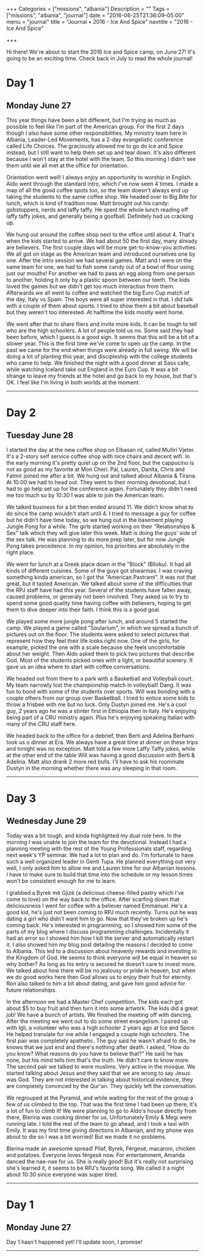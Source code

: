 +++
Categories = ["missions", "albania"]
Description = ""
Tags = ["missions", "albania", "journal"]
date = "2016-06-25T21:36:09-05:00"
menu = "journal"
title = "Journal • 2016 - Ice And Spice"
navtitle = "2016 - Ice And Spice"

+++

Hi there! We're about to start the 2016 Ice and Spice camp, on June 27!  It's going to be an exciting time.  Check back in July to read the whole journal!

# Day 1
<h2 id="Jun-27" class="hidden-xs">Monday June 27</h2>

This year things have been a bit different, but I'm trying as much as possible to feel like I'm part of the American group.  For the first 2 days though I also have some other responsibilities.  My ministry team here in Albania, Leader-Led Movements, has a 2-day evangelistic conference called Life Choices.  The graciously allowed me to go do Ice and Spice instead, but I still want to help them set up and tear down.  It's also different because I won't stay at the hotel with the team.  So this morning I didn't see them until we all met at the office for orientation.

Orientation went well!  I always enjoy an opportunity to worship in English.  Aldo went through the standard intro, which I've now seen 4 times.  I made a map of all the good coffee spots too, so the team doesn't always end up taking the students to the same coffee shop.  We headed over to Big Bite for lunch, which is kind of tradition now.  Matt brought out his candy: gobstoppers, nerds and laffy taffy.  He spent the whole lunch reading off laffy taffy jokes, and generally being a goofball.  Definitely had us cracking up.

We hung out around the coffee shop next to the office until about 4.  That's when the kids started to arrive.  We had about 50 the first day, many already are believers.  The first couple days will be more get-to-know-you activities.  We all got on stage as the American team and introduced ourselves one by one.  After the intro session we had several games.  Matt and I were on the same team for one, we had to fish some candy out of a bowl of flour using just our mouths!  For another we had to pass an egg along from one person to another, holding it only by a plastic spoon between our teeth.  The kids loved the games but we didn't get too much interaction from them.  Afterwards we all went to coffee and watched the big Euro Cup match of the day, Italy vs Spain.  The boys were all super interested in that.  I did talk with a couple of them about sports.  I tried to show them a bit about baseball but they weren't too interested.  At halftime the kids mostly went home.

We went after that to share fliers and invite more kids.  It can be tough to tell who are the high schoolers.  A lot of people told us no.  Some said they had been before, which I guess is a good sign.  It seems that this will be a bit of a slower year.  This is the first time we've come to open up the camp.  In the past we came for the end when things were already in full swing.  We will be doing a lot of planting this year, and discipleship with the college students who came to help.  We finished the night with a good dinner at Sass cafe, while watching Iceland take out England in the Euro Cup.  It was a bit strange to leave my friends at the hotel and go back to my house, but that's OK.  I feel like I'm living in both worlds at the moment.

<hr/>

# Day 2
<h2 id="Jun-28" class="hidden-xs">Tuesday June 28</h2>

I started the day at the new coffee shop on Elbasan rd, called Mulliri Vjeter.  It's a 2-story self service coffee shop with nice chairs and decent wifi.  In the early morning it's pretty quiet up on the 2nd floor, but the cappucino is not as good as my favorite at Mon Cheri.  Pal, Lauren, Danita, Chris and Fatmir joined me after a bit.  We hung out and talked about Albania & Tirana.  At 10:00 we had to head out.  They went to their morning devotional, but I had to go help set up for the conference again.  Fortunately they didn't need me too much so by 10:30 I was able to join the American team.

We talked business for a bit then ended around 11.  We didn't know what to do since the camp wouldn't start until 4.  I tried to message a guy for coffee but he didn't have time today, so we hung out in the basement playing Jungle Pong for a while.  The girls started working on their "Relationships & Sex" talk which they will give later this week.  Matt is doing the guys' side of the sex talk.  He was planning to do more prep later, but for now Jungle Pong takes precedence.  In my opinion, his priorities are absolutely in the right place.

We went for lunch at a Greek place down in the "Block" (Blloku).  It had all kinds of different cuisines.  Some of the guys got shwarmas.  I was craving something kinda american, so I got the "American Pastrami".  It was not that great, but it tasted American.  We talked about some of the difficulties that the RPJ staff have had this year.  Several of the students have fallen away, caused problems, or generaly not been involved.  They asked us to try to spend some good quality time having coffee with believers, hoping to get them to dive deeper into their faith.  I think this is a good goal.

We played some more jungle pong after lunch, and around 5 started the camp.  We played a game called "Soularium", in which we spread a bunch of pictures out on the floor.  The students were asked to select pictures that represent how they feel their life looks right now.  One of the girls, for example, picked the one with a scale because she feels uncomfortable about her weight.  Then Aldo asked them to pick two pictures that describe God.  Most of the students picked ones with a light, or beautiful scenery.  It gave us an idea where to start with coffee conversations.

We headed out from there to a park with a Basketball and Volleyball court.  My team narrowly lost the championship match in volleyball!  Dang.  It was fun to bond with some of the students over sports.  Will was bonding with a couple others from our group over Basketball.  I tried to entice some kids to throw a frisbee with me but no luck.  Only Dustyn joined me.  He's a cool guy, 2 years ago he was a stinter first in Ethiopia then in Italy.  He's enjoying being part of a CRU ministry again.  Plus he's enjoying speaking Italian with many of the CRU staff here.

We headed back to the office for a debrief, then Berti and Adelina Berhami took us o dinner at Era.  We always have a great time at dinner on these trips and tonight was no exception.  Matt told a few more Laffy Taffy jokes, while at the other end of the table Will was having a good discussion with Berti & Adelina.  Matt also drank 2 more red bulls.  I'll have to ask his roommate Dustyn in the morning whether there was any sleeping in that room.

<hr/>

# Day 3
<h2 id="Jun-29" class="hidden-xs">Wednesday June 29</h2>

Today was a bit tough, and kinda highlighted my dual role here.  In the morning I was unable to join the team for the devotional.  Instead I had a planning meeting with the rest of the Young Professionals staff, regarding next week's YP seminar.  We had a lot to plan and do.  I'm fortunate to have such a well organized leader in Genti Tupa.  He planned everything out very well, I only asked him to allow me and Lauren time for our Albanian lessons.  I have to make sure to build that time into the schedule or my lesson times won't be consistent enough for me to learn.

I grabbed a Byrek më Gjizë (a delicious cheese-filled pastry which I've come to love) on the way back to the office.  After scarfing down that deliciousness I went for coffee with a believer named Emmanuel.  He's a good kid, he's just not been coming to RPJ much recently.  Turns out he was dating a girl who didn't want him to go.  Now that they've broken up he's coming back.  He's interested in programming, so I showed him some of the parts of my blog where I discuss programming challenges.  Incidentally it had an error so I showed him how I kill the server and automatically restart it.  I also showed him my blog post detailing the reasons I decided to come to Albania.  This led to a discussion about heavenly rewards and investing in the Kingdom of God.  He seems to think everyone will be equal in heaven so why bother?  As long as his entry is secured he doesn't care to invest more.  We talked about how there will be no jealousy or pride in heaven, but when we do good works here then God allows us to enjoy their fruit for eternity.  Ron also talked to him a bit about dating, and gave him good advice for future relationships.

In the afternoon we had a Master Chef competition.  The kids each got about $5 to buy fruit and then turn it into some artwork.  The kids did a great job!  We have a bunch of artists.  We finished the meeting off with dancing.  After the meeting we went out to do some street evangelism.  I paired up with Igli, a volunteer who was a high schooler 2 years ago at Ice and Spice.  He helped translate for me while I engaged a couple high schoolers.  The first pair was completely apathetic.  The guy said he wasn't afraid to die, he knows that we just end and there's nothing after death.  I asked, "How do you know?  What reasons do you have to believe that?"  He said he has none, but his mind tells him that's the truth.  He didn't care to know more.  The second pair we talked to were muslims.  Very active in the mosque.  We started talking about Jesus and they said that we are wrong to say Jesus was God.  They are not interested in talking about historical evidence, they are completely convinced by the Qur'an.  They quickly left the conversation.

We regrouped at the Pyramid, and while waiting for the rest of the group a few of us climbed to the top.  That was the first time I had been up there, it's a lot of fun to climb it!  We were planning to go to Aldo's house directly from there, Blerina was cooking dinner for us.  Unfortunately Emily & Megi were running late.  I told the rest of the team to go ahead, and I took a taxi with Emily.  It was my first time giving directions in Albanian, and my phone was about to die so I was a bit worried!  But we made it no problems.

Blerina made an awesome spread!  Pilaf, Byrek, Fërgesë, macaroni, chicken and potatoes.  Everyone loves fërgesë now.  For entertainment, Amanda danced the nae-nae for us.  She is really good!  But it's really not surprising she's learned it, it seems to be RPJ's favorite song.  We called it a night about 10:30 since everyone was super tired.

<hr/>

# Day 1
<h2 id="Jun-27" class="hidden-xs">Monday June 27</h2>

Day 1 hasn't happened yet!  I'll update soon, I promise!

<hr/>
